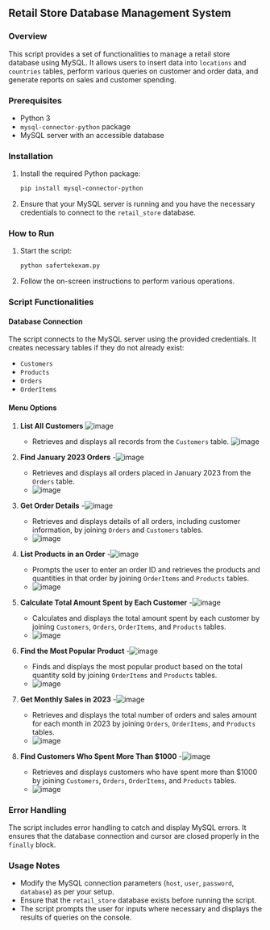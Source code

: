 
## Retail Store Database Management System

### Overview

This script provides a set of functionalities to manage a retail store database using MySQL. It allows users to insert data into `locations` and `countries` tables, perform various queries on customer and order data, and generate reports on sales and customer spending.

### Prerequisites

- Python 3
- `mysql-connector-python` package
- MySQL server with an accessible database

### Installation

1. Install the required Python package:
    ```bash
    pip install mysql-connector-python
    ```
2. Ensure that your MySQL server is running and you have the necessary credentials to connect to the `retail_store` database.

### How to Run

1. Start the script:
    ```bash
    python safertekexam.py
    ```
2. Follow the on-screen instructions to perform various operations.

### Script Functionalities

#### Database Connection

The script connects to the MySQL server using the provided credentials. It creates necessary tables if they do not already exist:
- `Customers`
- `Products`
- `Orders`
- `OrderItems`

#### Menu Options

1. **List All Customers**
![image](https://github.com/Potharlanka-Goutham/2100031491__Backend/assets/110443146/7d6fa7a2-edba-454f-b89e-5e6571ba4d5f)

   - Retrieves and displays all records from the `Customers` table.
![image](https://github.com/Potharlanka-Goutham/2100031491__Backend/assets/110443146/842a457d-36ff-4d59-8261-6a71958da671)


2. **Find January 2023 Orders**
   -![image](https://github.com/Potharlanka-Goutham/2100031491__Backend/assets/110443146/e389a81c-2277-46dd-938d-415edbd9ed99)

   - Retrieves and displays all orders placed in January 2023 from the `Orders` table.
   - ![image](https://github.com/Potharlanka-Goutham/2100031491__Backend/assets/110443146/1f2b296e-362c-42ea-b129-4f0b89c61fa2)

     

3. **Get Order Details**
   -![image](https://github.com/Potharlanka-Goutham/2100031491__Backend/assets/110443146/43b360bc-6e36-457c-9406-4ed056ca2fca)

   - Retrieves and displays details of all orders, including customer information, by joining `Orders` and `Customers` tables.
   - ![image](https://github.com/Potharlanka-Goutham/2100031491__Backend/assets/110443146/5b209e10-894a-4a8c-8d7f-f107fc00cd2b)


4. **List Products in an Order**
   -![image](https://github.com/Potharlanka-Goutham/2100031491__Backend/assets/110443146/04eb2406-b5d9-499d-bc28-315a7b65f75d)

   - Prompts the user to enter an order ID and retrieves the products and quantities in that order by joining `OrderItems` and `Products` tables.
   - ![image](https://github.com/Potharlanka-Goutham/2100031491__Backend/assets/110443146/115cbc92-7951-4e3f-8769-6162b9740b6b)


5. **Calculate Total Amount Spent by Each Customer**
   -![image](https://github.com/Potharlanka-Goutham/2100031491__Backend/assets/110443146/d2f5b74c-0484-4201-a56c-c78019048312)

   - Calculates and displays the total amount spent by each customer by joining `Customers`, `Orders`, `OrderItems`, and `Products` tables.
   - ![image](https://github.com/Potharlanka-Goutham/2100031491__Backend/assets/110443146/047cbb50-0db2-4123-9fef-7cc1e5f5a9a9)


6. **Find the Most Popular Product**
   -![image](https://github.com/Potharlanka-Goutham/2100031491__Backend/assets/110443146/255b4c5e-5535-42d1-a66c-093d49b66f79)

   - Finds and displays the most popular product based on the total quantity sold by joining `OrderItems` and `Products` tables.
   - ![image](https://github.com/Potharlanka-Goutham/2100031491__Backend/assets/110443146/1fd36da2-e3ac-49f1-8f6a-2c2af85bd596)


7. **Get Monthly Sales in 2023**
    -![image](https://github.com/Potharlanka-Goutham/2100031491__Backend/assets/110443146/19262dff-5ecb-4d0c-b18b-57323764881c)

    - Retrieves and displays the total number of orders and sales amount for each month in 2023 by joining `Orders`, `OrderItems`, and `Products` tables.
    - ![image](https://github.com/Potharlanka-Goutham/2100031491__Backend/assets/110443146/efd465fb-0d9d-4a2d-aafa-c14d65ca0f0c)


8. **Find Customers Who Spent More Than $1000**
    -![image](https://github.com/Potharlanka-Goutham/2100031491__Backend/assets/110443146/aede369f-842f-4edd-8a71-b62b98c178dd)

    - Retrieves and displays customers who have spent more than $1000 by joining `Customers`, `Orders`, `OrderItems`, and `Products` tables.
    - ![image](https://github.com/Potharlanka-Goutham/2100031491__Backend/assets/110443146/14f25a84-b6c6-45cb-994c-d5378fdc36ed)


### Error Handling

The script includes error handling to catch and display MySQL errors. It ensures that the database connection and cursor are closed properly in the `finally` block.

### Usage Notes

- Modify the MySQL connection parameters (`host`, `user`, `password`, `database`) as per your setup.
- Ensure that the `retail_store` database exists before running the script.
- The script prompts the user for inputs where necessary and displays the results of queries on the console.
